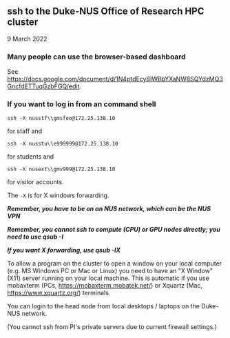 ## ssh to the Duke-NUS Office of Research HPC cluster

9 March 2022

### Many people can use the browser-based dashboard

See https://docs.google.com/document/d/1N4ptdEcy8IWBbYXaNW8SQYdzMQ3GncfdETTuqGzbFGQ/edit.

### If you want to log in from an command shell

`ssh -X nusstf\\gmsfoo@172.25.138.10`

for staff and

`ssh -X nusstu\\e999999@172.25.138.10`

for students and

`ssh -X nusext\\gmv999@172.25.138.10`

for visitor accounts.

The `-X` is for X windows forwarding.

***Remember, you have to be on an NUS network, which can be the NUS VPN***

***Remember, you cannot ssh to compute (CPU) or GPU nodes directly; you need to use qsub -I***

***If you want X forwarding, use qsub -IX***

To allow a program on the cluster to open a window on your local computer (e.g. MS Windows PC or Mac or Linux) you need 
to have an "X Window" (X11) server running on your local machine.
This is automatic if you use mobaxterm (PCs, https://mobaxterm.mobatek.net/) or Xquartz (Mac, https://www.xquartz.org/) terminals.

You can login to the head node from local desktops / laptops on the Duke-NUS network.

(You cannot ssh from PI's private servers due to current firewall settings.)

